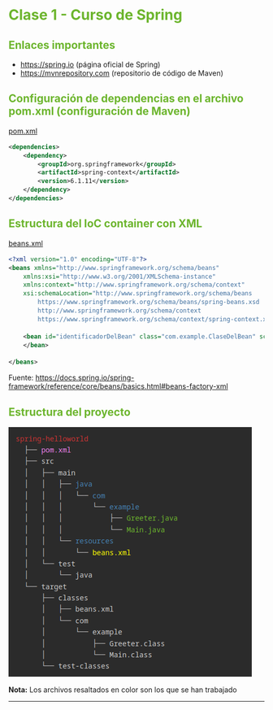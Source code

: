 # <sg>Clase 1 - Curso de Spring</sg>

## <sg>Enlaces importantes</sg>

* https://spring.io (página oficial de Spring)
* https://mvnrepository.com (repositorio de código de Maven)

## <sg>Configuración de dependencias en el archivo pom.xml (configuración de Maven)</sg>

[pom.xml](./spring-helloworld/pom.xml)

```xml
<dependencies>
    <dependency>
        <groupId>org.springframework</groupId>
        <artifactId>spring-context</artifactId>
        <version>6.1.11</version>
    </dependency>
</dependencies>
```

## <sg>Estructura del IoC container con XML</sg>

[beans.xml](./spring-helloworld/src/main/resources/beans.xml)

```xml
<?xml version="1.0" encoding="UTF-8"?>
<beans xmlns="http://www.springframework.org/schema/beans"
	xmlns:xsi="http://www.w3.org/2001/XMLSchema-instance"
	xmlns:context="http://www.springframework.org/schema/context"
	xsi:schemaLocation="http://www.springframework.org/schema/beans
		https://www.springframework.org/schema/beans/spring-beans.xsd
		http://www.springframework.org/schema/context
		https://www.springframework.org/schema/context/spring-context.xsd">

	<bean id="identificadorDelBean" class="com.example.ClaseDelBean" scope="prototype">
	</bean>

</beans>
```

Fuente: https://docs.spring.io/spring-framework/reference/core/beans/basics.html#beans-factory-xml

## <sg>Estructura del proyecto</sg>

[Nota]: # (Esta es la estructura del proyecto de la cual saqué la captura que inserto más abajo. Esto es debido a que github no la interpreta adecuadamente.)
[//]: # (<pre>)
[//]: # (<r>spring-helloworld</r>)
[//]: # (  ├── <v>pom.xml</v>)
[//]: # (  ├── src)
[//]: # (  │   ├── main)
[//]: # (  │   │   ├── <sb>java</sb>)
[//]: # (  │   │   │   └── <sb>com</sb>)
[//]: # (  │   │   │       └── <sb>example</sb>)
[//]: # (  │   │   │           ├── <sg>Greeter.java</sg>)
[//]: # (  │   │   │           └── <sg>Main.java</sg>)
[//]: # (  │   │   └── <sb>resources</sb>)
[//]: # (  │   │       └── <y>beans.xml</y>)
[//]: # (  │   └── test)
[//]: # (  │       └── java)
[//]: # (  └── target)
[//]: # (      ├── classes)
[//]: # (      │   ├── beans.xml)
[//]: # (      │   └── com)
[//]: # (      │       └── example)
[//]: # (      │           ├── Greeter.class)
[//]: # (      │           └── Main.class)
[//]: # (      └── test-classes)
[//]: # (</pre>)

![project tree](./tree.png)

**Nota:** Los archivos resaltados en color son los que se han trabajado

---

<style>
    y {color: yellow}
	r {color: #C33}
	v {color: violet}
	sb {color: steelblue}
	sg {color: #6CB52D} /* Spring Green */
</style>
